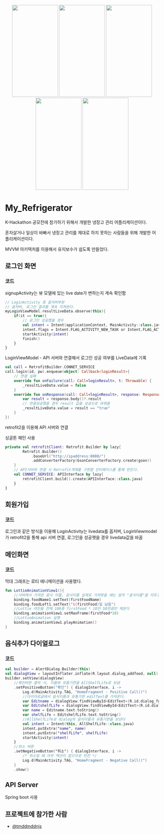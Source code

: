 <p align=center>
<img src = "https://user-images.githubusercontent.com/23256819/127474829-1bfb391e-ad0c-4997-a0b2-1b19f43d1adf.png" width=150 height=300>
<img src = "https://user-images.githubusercontent.com/23256819/127477223-2b53cb17-4d71-4f70-a6ed-0061a1192457.png" width=150 height=300>
<img src = "https://user-images.githubusercontent.com/23256819/127477233-4b5aa818-e000-4bfb-b8a5-f600886a65a8.png" width=150 height=300>
<img src = "https://user-images.githubusercontent.com/23256819/127636659-e5cd95d4-82fe-490b-9a58-eec75c99c193.png" width=150 height=300>
<img src = "https://user-images.githubusercontent.com/23256819/127636756-eb230501-47a6-4d63-89d5-270d65215f13.png" width=150 height=300>
</p>

# My_Refrigerator
<p> K-Hackathon 공모전에 참가하기 위해서 개발한 냉장고 관리 어플리케이션이다. </p>
<p> 혼자살거나 일상이 바빠서 냉장고 관리를 제대로 하지 못하는 사람들을 위해 개발한 어플리케이션이다.</p>
<p> MVVM 아키텍처를 이용해서 유지보수가 쉽도록 만들었다.</p>

## 로그인 화면
### 코드

<p> signupActivity는 뷰 모델에 있는 live date가 변하는지 계속 확인함 </p>

```kotlin
// LoginActivity 중 옵저버부분
// 옵저버, 로그인 결과를 계속 지켜본다.
myLoginViewModel.resultLiveData.observe(this){
    if(it == true){
        // 로그인 성공했을 경우
        val intent = Intent(applicationContext, MainActivity::class.java)
        intent.flags = Intent.FLAG_ACTIVITY_NEW_TASK or Intent.FLAG_ACTIVITY_CLEAR_TASK
        startActivity(intent)
        finish()
    }
}   
```

<p> LoginViewModel - API 서버와 연결해서 로그인 성공 여부를 LiveData에 기록 </p>

```kotlin
val call = RetrofitBuilder.CONNET_SERVICE
call.login(id, pw).enqueue(object: Callback<loginResult>{
    // 연결 실패
    override fun onFailure(call: Call<loginResult>, t: Throwable) {
        _resultLiveData.value = false
    }
    override fun onResponse(call: Call<loginResult>, response: Response<loginResult>) {
        var result = response.body()?.result
        // 연결성공했을 경우 result 값을 성공으로 바꿔줌
        _resultLiveData.value = result == "true"
    }
})
```

<p> retrofit2을 이용해 API 서버와 연결</p>
<p> 싱글톤 패턴 사용 </p>

```kotlin
private val retrofitClient: Retrofit.Builder by lazy{
        Retrofit.Builder()
            .baseUrl("http://ipaddress:8080/")
            .addConverterFactory(GsonConverterFactory.create(gson))
    }
    // API서버와 연결 시 Retrofit객체를 구현할 인터페이스를 통해 만든다.
    val CONNET_SERVICE: APIInterface by lazy{
        retrofitClient.build().create(APIInterface::class.java)
    }
}
```

## 회원가입

### 코드
<p> 로그인과 같은 방식을 이용해 LoginActivity는 livedata를 옵저버, LoginViewmodel가 retrofit2을 통해 api 서버 연결, 로그인을 성공햇을 경우 livedata값을 바꿈</p>

## 메인화면

### 코드
<p> 막대 그래프는 로티 애니메이션을 사용했다. </p>

```kotlin
fun LottieAnimationView1(){
    //서버에서 가져온 음식 이름, 음식이름 실제로 가져왓을 때는 앞의 "음식이름"을 지우고 사용
    binding.foodName1.setText(firstFoodName)
    binding.foodLeft1.setText("${firstFood}일 남음")
    //Lottie 라인을 전체 100중 firstFood * 10인 50만큼만 채운다
    binding.animationView1.setMaxFrame(firstFood*10)
    //LottieAnimation 실행
    binding.animationView1.playAnimation()
}
```
## 음식추가 다이얼로그
### 코드
<p>  </p>

```kotlin
val builder = AlertDialog.Builder(this)
val dialogView = layoutInflater.inflate(R.layout.dialog_addfood, null)
builder.setView(dialogView)
    //확인버튼 클릭 시, 이름와 유통기한을 AllShelfLife로 보냄
    .setPositiveButton("확인") { dialogInterface, i ->
        Log.d(MainActivity.TAG, "HomeFragment - Positive Call()")
        //다이어로글에서 음식이름과 유통기한 editText를 가져온다.
        var Editname = dialogView.findViewById<EditText>(R.id.dialog_foodName)
        var EditshelfLife = dialogView.findViewById<EditText>(R.id.dialog_foodshelflife)
        var name = Editname.text.toString()
        var shelfLife = EditshelfLife.text.toString()
        //AllShelfLife로 dialog의 음식이름과 유통기한을 보낸다
        val intent = Intent(this, AllShelfLife::class.java)
        intent.putExtra("name", name)
        intent.putExtra("shelfLife", shelfLife)
        startActivity(intent)
    }
    //취소 버튼
    .setNegativeButton("취소") { dialogInterface, i ->
        /* 취소일 때 아무 액션이 없으므로 빈칸 */
        Log.d(MainActivity.TAG, "HomeFragment - Negative Call()")
    }
    .show()
```


## API Server 
 Spring boot 사용


## 프로젝트에 참가한 사람
- [@tmddmddnjs](https://github.com/tmddmddnjs)
